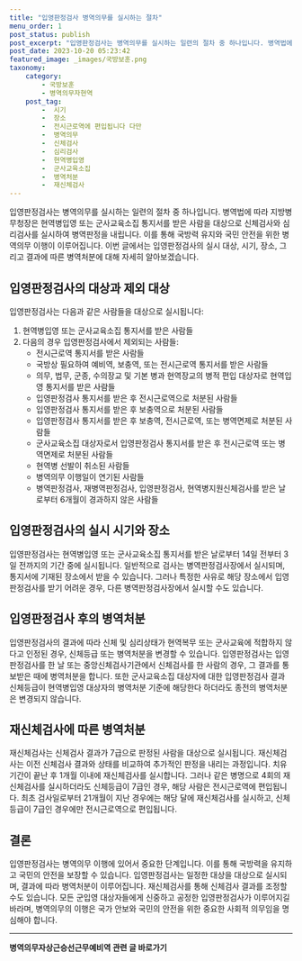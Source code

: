 ```yaml
---
title: "입영판정검사 병역의무를 실시하는 절차"
menu_order: 1
post_status: publish
post_excerpt: "입영판정검사는 병역의무를 실시하는 일련의 절차 중 하나입니다. 병역법에 따라 지방병무청장은 현역병입영 또는 군사교육소집 통지서를 받은 사람을 대상으로 신체검사와 심리검사를 실시하여 병역판정을 내립니다. 이를 통해 국방력 유지와 국민 안전을 위한 병역의무 이행이 이루어집니다. 이번 글에서는 입영판정검사의 실시 대상, 시기, 장소, 그리고 결과에 따른 병역처분에 대해 자세히 알아보겠습니다."
post_date: 2023-10-20 05:23:42
featured_image: _images/국방보훈.png
taxonomy:
    category:
        - 국방보훈
        - 병역의무자현역
    post_tag:
        -  시기
        -  장소
        -  전시근로역에 편입됩니다 다만
        -  병역의무
        -  신체검사
        -  심리검사
        -  현역병입영
        -  군사교육소집
        -  병역처분
        -  재신체검사
---
```




입영판정검사는 병역의무를 실시하는 일련의 절차 중 하나입니다. 병역법에 따라 지방병무청장은 현역병입영 또는 군사교육소집 통지서를 받은 사람을 대상으로 신체검사와 심리검사를 실시하여 병역판정을 내립니다. 이를 통해 국방력 유지와 국민 안전을 위한 병역의무 이행이 이루어집니다. 이번 글에서는 입영판정검사의 실시 대상, 시기, 장소, 그리고 결과에 따른 병역처분에 대해 자세히 알아보겠습니다.

## 입영판정검사의 대상과 제외 대상

입영판정검사는 다음과 같은 사람들을 대상으로 실시됩니다:

1. 현역병입영 또는 군사교육소집 통지서를 받은 사람들
2. 다음의 경우 입영판정검사에서 제외되는 사람들:
   - 전시근로역 통지서를 받은 사람들
   - 국방상 필요하여 예비역, 보충역, 또는 전시근로역 통지서를 받은 사람들
   - 의무, 법무, 군종, 수의장교 및 기본 병과 현역장교의 병적 편입 대상자로 현역입영 통지서를 받은 사람들
   - 입영판정검사 통지서를 받은 후 전시근로역으로 처분된 사람들
   - 입영판정검사 통지서를 받은 후 보충역으로 처분된 사람들
   - 입영판정검사 통지서를 받은 후 보충역, 전시근로역, 또는 병역면제로 처분된 사람들
   - 군사교육소집 대상자로서 입영판정검사 통지서를 받은 후 전시근로역 또는 병역면제로 처분된 사람들
   - 현역병 선발이 취소된 사람들
   - 병역의무 이행일이 연기된 사람들
   - 병역판정검사, 재병역판정검사, 입영판정검사, 현역병지원신체검사를 받은 날로부터 6개월이 경과하지 않은 사람들

## 입영판정검사의 실시 시기와 장소

입영판정검사는 현역병입영 또는 군사교육소집 통지서를 받은 날로부터 14일 전부터 3일 전까지의 기간 중에 실시됩니다. 일반적으로 검사는 병역판정검사장에서 실시되며, 통지서에 기재된 장소에서 받을 수 있습니다. 그러나 특정한 사유로 해당 장소에서 입영판정검사를 받기 어려운 경우, 다른 병역판정검사장에서 실시할 수도 있습니다.

## 입영판정검사 후의 병역처분

입영판정검사의 결과에 따라 신체 및 심리상태가 현역복무 또는 군사교육에 적합하지 않다고 인정된 경우, 신체등급 또는 병역처분을 변경할 수 있습니다. 입영판정검사는 입영판정검사를 한 날 또는 중앙신체검사기관에서 신체검사를 한 사람의 경우, 그 결과를 통보받은 때에 병역처분을 합니다. 또한 군사교육소집 대상자에 대한 입영판정검사 결과 신체등급이 현역병입영 대상자의 병역처분 기준에 해당한다 하더라도 종전의 병역처분은 변경되지 않습니다.

## 재신체검사에 따른 병역처분

재신체검사는 신체검사 결과가 7급으로 판정된 사람을 대상으로 실시됩니다. 재신체검사는 이전 신체검사 결과와 상태를 비교하여 추가적인 판정을 내리는 과정입니다. 치유 기간이 끝난 후 1개월 이내에 재신체검사를 실시합니다. 그러나 같은 병명으로 4회의 재신체검사를 실시하더라도 신체등급이 7급인 경우, 해당 사람은 전시근로역에 편입됩니다. 최초 검사일로부터 21개월이 지난 경우에는 해당 달에 재신체검사를 실시하고, 신체등급이 7급인 경우에만 전시근로역으로 편입됩니다.

## 결론

입영판정검사는 병역의무 이행에 있어서 중요한 단계입니다. 이를 통해 국방력을 유지하고 국민의 안전을 보장할 수 있습니다. 입영판정검사는 일정한 대상을 대상으로 실시되며, 결과에 따라 병역처분이 이루어집니다. 재신체검사를 통해 신체검사 결과를 조정할 수도 있습니다. 모든 군입영 대상자들에게 신중하고 공정한 입영판정검사가 이루어지길 바라며, 병역의무의 이행은 국가 안보와 국민의 안전을 위한 중요한 사회적 의무임을 명심해야 합니다.
<!-- wp:separator -->
<hr class="wp-block-separator has-alpha-channel-opacity"/>
<!-- /wp:separator -->

<!-- wp:group {"backgroundColor":"base","layout":{"type":"constrained"}} -->
<div class="wp-block-group has-base-background-color has-background"><!-- wp:paragraph {"align":"center","fontSize":"medium"} -->
<p class="has-text-align-center has-large-font-size"><strong>병역의무자상근승선근무예비역 관련 글 바로가기</strong></p>
<!-- /wp:paragraph -->


<!-- wp:latest-posts
{"categories":[{"id":9109,"count":19,"description":"","link":"https://uknowlaw.com/category/%eb%b3%91%ec%97%ad%ec%9d%98%eb%ac%b4%ec%9e%90%ec%83%81%ea%b7%bc%ec%8a%b9%ec%84%a0%ea%b7%bc%eb%ac%b4%ec%98%88%eb%b9%84%ec%97%ad/","name":"병역의무자상근승선근무예비역","slug":"병역의무자상근승선근무예비역","taxonomy":"category","parent":0,"meta":[],"_links":{"self":[{"href":"https://uknowlaw.com/wp-json/wp/v2/categories/9109"}],"collection":[{"href":"https://uknowlaw.com/wp-json/wp/v2/categories"}],"about":[{"href":"https://uknowlaw.com/wp-json/wp/v2/taxonomies/category"}],"wp:post_type":[{"href":"https://uknowlaw.com/wp-json/wp/v2/posts?categories=9109"}],"curies":[{"name":"wp","href":"https://api.w.org/{rel}","templated":true}]}}],"postsToShow":100,"excerptLength":28,"postLayout":"grid","columns":2,"featuredImageAlign":"left","featuredImageSizeSlug":"large","fontSize":"small"} /--></div>
<!-- /wp:group -->